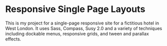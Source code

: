 # Responsive Single Page Layouts
This is my project for a single-page responsive site for a fictitious hotel in West London. It uses Sass, Compass, Susy 2.0 and a variety of techniques including dockable menus, responsive grids, and tween and parallax effects.
